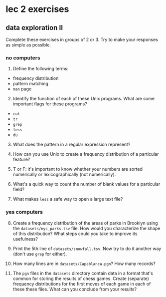 <!-- author: Jason Dolatshahi -->

# lec 2 exercises
## data exploration II

Complete these exercises in groups of 2 or 3. Try to make your responses as
simple as possible.

### no computers

1) Define the following terms:
- frequency distribution
- pattern matching
- `man` page

2) Identify the function of each of these Unix programs. What are some
important flags for these programs?
- `cut`
- `tr`
- `grep`
- `less`
- `du`

3) What does the pattern in a regular expression represent?

4) How can you use Unix to create a frequency distribution of a particular
feature?

5) T or F: it's important to know whether your numbers are sorted numerically
or lexicographically (not numerically).

6) What's a quick way to count the number of blank values for a particular
field?

7) What makes `less` a safe way to open a large text file?

### yes computers

8) Create a frequency distribution of the areas of parks in Brooklyn using the
`datasets/nyc_parks.tsv` file. How would you characterize the shape of this
distribution? What steps could you take to improve its usefulness?

9) Print the 5th line of `datasets/snowfall.tsv`. Now try to do it another
way (don't use `grep` for either).

10) How many lines are in `datasets/Capablanca.pgn`? How many records?

11) The `pgn` files in the `datasets` directory contain data in a format that's
common for storing the results of chess games. Create (separate) frequency distributions
for the first moves of each game in each of these these files. What can you
conclude from your results?
